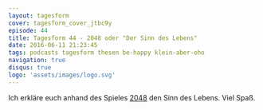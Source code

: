```yaml
---
layout: tagesform
cover: tagesform_cover_jtbc9y
episode: 44
title: Tagesform 44 - 2048 oder "Der Sinn des Lebens"
date: 2016-06-11 21:23:45
tags: podcasts tagesform thesen be-happy klein-aber-oho
navigation: true
disqus: true
logo: 'assets/images/logo.svg'
---
```


Ich erkläre euch anhand des Spieles [2048](https://gabrielecirulli.github.io/2048/) den Sinn des Lebens.
Viel Spaß.
